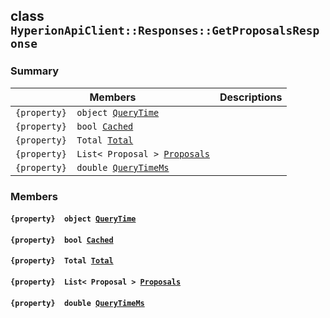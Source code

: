 ## class `HyperionApiClient::Responses::GetProposalsResponse` 

### Summary

 Members                        | Descriptions                                
--------------------------------|---------------------------------------------
`{property}  object `[`QueryTime`](#class_hyperion_api_client_1_1_responses_1_1_get_proposals_response_1a720ad20febb2707def11863f502cd83c) | 
`{property}  bool `[`Cached`](#class_hyperion_api_client_1_1_responses_1_1_get_proposals_response_1a4c2f66ac7e92baee23ff3feaedd0a069) | 
`{property}  Total `[`Total`](#class_hyperion_api_client_1_1_responses_1_1_get_proposals_response_1aadea4b415425548b9fbcf43685f59cd1) | 
`{property}  List< Proposal > `[`Proposals`](#class_hyperion_api_client_1_1_responses_1_1_get_proposals_response_1af58695595d34eca491e604a6aabfd199) | 
`{property}  double `[`QueryTimeMs`](#class_hyperion_api_client_1_1_responses_1_1_get_proposals_response_1aaed05a434b4de2c0ca564fe4e3d8a2ec) | 

### Members

#### `{property}  object `[`QueryTime`](#class_hyperion_api_client_1_1_responses_1_1_get_proposals_response_1a720ad20febb2707def11863f502cd83c) 

#### `{property}  bool `[`Cached`](#class_hyperion_api_client_1_1_responses_1_1_get_proposals_response_1a4c2f66ac7e92baee23ff3feaedd0a069) 

#### `{property}  Total `[`Total`](#class_hyperion_api_client_1_1_responses_1_1_get_proposals_response_1aadea4b415425548b9fbcf43685f59cd1) 

#### `{property}  List< Proposal > `[`Proposals`](#class_hyperion_api_client_1_1_responses_1_1_get_proposals_response_1af58695595d34eca491e604a6aabfd199) 

#### `{property}  double `[`QueryTimeMs`](#class_hyperion_api_client_1_1_responses_1_1_get_proposals_response_1aaed05a434b4de2c0ca564fe4e3d8a2ec) 

